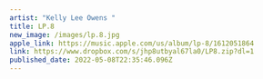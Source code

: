 ```yaml
---
artist: "Kelly Lee Owens "
title: LP.8
new_image: /images/lp.8.jpg
apple_link: https://music.apple.com/us/album/lp-8/1612051864
link: https://www.dropbox.com/s/jhp8utbyal67la0/LP8.zip?dl=1
published_date: 2022-05-08T22:35:46.096Z
---
```

